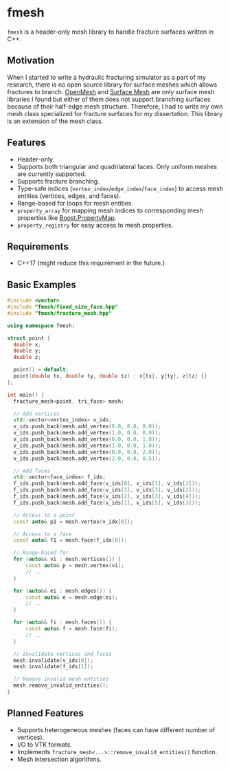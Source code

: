 # fmesh

`fmesh` is a header-only mesh library to handle fracture surfaces written in C++.

## Motivation

When I started to write a hydraulic fracturing simulator as a part of my research, there is no open source library for surface meshes which allows fractures to branch. [OpenMesh](https://www.openmesh.org/) and [Surface Mesh](https://doc.cgal.org/latest/Surface_mesh/index.html) are only surface mesh libraries I found but either of them does not support branching surfaces because of their half-edge mesh structure. Therefore, I had to write my own mesh class specialized for fracture surfaces for my dissertation. This library is an extension of the mesh class.

## Features

- Header-only.
- Supports both triangular and quadrilateral faces. Only uniform meshes are currently supported.
- Supports fracture branching.
- Type-safe indices (`vertex_index`/`edge_index`/`face_index`) to access mesh entities (vertices, edges, and faces).
- Range-based for loops for mesh entities.
- `property_array` for mapping mesh indices to corresponding mesh properties like [Boost.PropertyMap](https://www.boost.org/doc/libs/1_49_0/libs/property_map/doc/property_map.html).
- `property_registry` for easy access to mesh properties.

## Requirements

- C++17 (might reduce this requirement in the future.)

## Basic Examples

```cpp
#include <vector>
#include "fmesh/fixed_size_face.hpp"
#include "fmesh/fracture_mesh.hpp"

using namespace fmesh;

struct point {
  double x;
  double y;
  double z;

  point() = default;
  point(double tx, double ty, double tz) : x{tx}, y{ty}, z{tz} {}
};

int main() {
  fracture_mesh<point, tri_face> mesh;

  // Add vertices
  std::vector<vertex_index> v_ids;
  v_ids.push_back(mesh.add_vertex(0.0, 0.0, 0.0));
  v_ids.push_back(mesh.add_vertex(1.0, 0.0, 0.0));
  v_ids.push_back(mesh.add_vertex(0.0, 0.0, 1.0));
  v_ids.push_back(mesh.add_vertex(1.0, 0.0, 1.0));
  v_ids.push_back(mesh.add_vertex(0.0, 0.0, 2.0));
  v_ids.push_back(mesh.add_vertex(2.0, 0.0, 0.5));

  // Add faces
  std::vector<face_index> f_ids;
  f_ids.push_back(mesh.add_face(v_ids[0], v_ids[1], v_ids[2]));
  f_ids.push_back(mesh.add_face(v_ids[1], v_ids[3], v_ids[2]));
  f_ids.push_back(mesh.add_face(v_ids[2], v_ids[3], v_ids[4]));
  f_ids.push_back(mesh.add_face(v_ids[1], v_ids[5], v_ids[3]));

  // Access to a point
  const auto& p1 = mesh.vertex(v_idx[0]);

  // Access to a face
  const auto& f1 = mesh.face(f_idx[0]);

  // Range-based for
  for (auto&& vi : mesh.vertices()) {
      const auto& p = mesh.vertex(vi);
      // ...
  }

  for (auto&& ei : mesh.edges()) {
      const auto& e = mesh.edge(ei);
      // ...
  }

  for (auto&& fi : mesh.faces()) {
      const auto& f = mesh.face(fi);
      // ...
  }

  // Invalidate vertices and faces
  mesh.invalidate(v_ids[0]);
  mesh.invalidate(f_ids[1]);

  // Remove invalid mesh entities
  mesh.remove_invalid_entities();
}
```

## Planned Features

- Supports heterogeneous meshes (faces can have different number of vertices).
- I/O to VTK formats.
- Implements `fracture_mesh<...>::remove_invalid_entities()` function.
- Mesh intersection algorithms.

